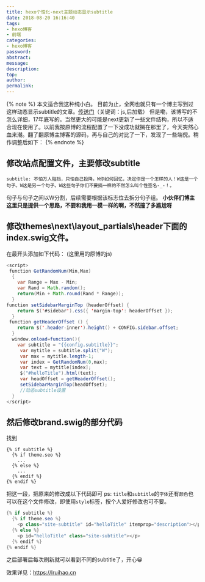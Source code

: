 ```yaml
---
title: hexo个性化-next主题动态显示subtitle
date: 2018-08-20 16:16:40
tags:
- hexo博客
- 前端
categories:
- hexo博客
password:
abstract:
message:
description:
top:
author:
permalink:
---
```


{% note %}
本文适合我这种纯小白。
目前为止，全网也就只有一个博主写到过这样动态显示subtitle的文章。[传送门](https://www.jianshu.com/p/df2c844eeabf)（关键词：js,后加载）
但是嘞，该博写的不怎么详细，17年底写的。当然更大的可能是next更新了一些文件结构，所以不适合现在使用了。以前我按原博的流程配置了一下没成功就搁在那里了，今天突然心血来潮。翻了翻原博主博客的源码，再与自己的对比了一下，发现了一些端倪。稍作调整后如下：
{% endnote %}

<!--more-->
## 修改站点配置文件，主要修改subtitle

```
subtitle: 不怕万人阻挡，只怕自己投降。W你如何回忆，决定你是一个怎样的人！W这是一个句子。W这是另一个句子。W这些句子你们不要搞一样的不然怎么叫个性签名-_-！。
```
句子与句子之间以W分割，后续需要根据该标志位去拆分句子组。
**小伙伴们博主这里只是提供一个思路，不要和我用一模一样的啊，不然撞了多尴尬呀**

## 修改themes\next\layout_partials\header下面的index.swig文件。
在最开头添加如下代码：
(这里用的原博的js)

```java
<script>
 function GetRandomNum(Min,Max)
  {
    var Range = Max - Min;
    var Rand = Math.random();
    return(Min + Math.round(Rand * Range));
  }
function setSidebarMarginTop (headerOffset) {
    return $('#sidebar').css({ 'margin-top': headerOffset });
  }
 function getHeaderOffset () {
    return $('.header-inner').height() + CONFIG.sidebar.offset;
  }
  window.onload=function(){
    var subtitle = "{{config.subtitle}}";
     var mytitle = subtitle.split("W");
     var max = mytitle.length-1;
     var index = GetRandomNum(0,max);
     var text = mytitle[index];
     $("#helloTitle").html(text);
     var headOffset = getHeaderOffset();
     setSidebarMarginTop(headOffset);
     //动态subtitle设置
  }
</script>
```

## 然后修改brand.swig的部分代码

找到
```
{% if subtitle %}
  {% if theme.seo %}
    ...
  {% else %}
    ...
  {% endif %}
{% endif %}
```
把这一段，把原来的修改成以下代码即可
ps: `title`和`subtitle`的`字体`还有`颜色`也可以在这个文件修改，即使用`style`标签，按个人爱好修改也可不要。


```java
{% if subtitle %}
  {% if theme.seo %}
    <p class="site-subtitle" id="helloTitle" itemprop="description"></p>
  {% else %}
    <p id="helloTitle" class="site-subtitle"></p>
  {% endif %}
{% endif %}
```

之后部署后每次刷新就可以看到不同的subtitle了，开心😀

效果详见：<https://lruihao.cn>
